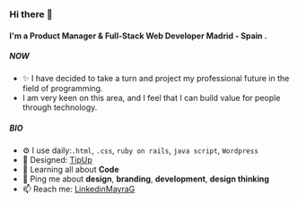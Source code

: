 ### Hi there 👋

#### I'm a  Product Manager & Full-Stack Web Developer Madrid - Spain .

##### NOW

- ✨  I have decided to take a turn and project my professional future in the field of programming. 
- I am very keen on this area, and I feel that I can build value for people through technology.

##### BIO

- ⚙️ I use daily:`.html`, `.css`, `ruby on rails`, `java script`, `Wordpress`
- 💅 Designed: [TipUp](https://tipup.es/)
- 🌱 Learning all about **Code**
- 💬 Ping me about **design**, **branding**, **development**, **design thinking**
- 📫 Reach me: [LinkedinMayraG](https://www.linkedin.com/in/mayra-gutierrez-lopez/)
